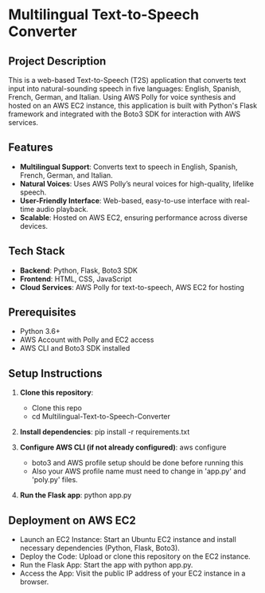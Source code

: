 # Multilingual Text-to-Speech Converter

## Project Description
This is a web-based Text-to-Speech (T2S) application that converts text input into natural-sounding speech in five languages: English, Spanish, French, German, and Italian. Using AWS Polly for voice synthesis and hosted on an AWS EC2 instance, this application is built with Python's Flask framework and integrated with the Boto3 SDK for interaction with AWS services.

## Features
- **Multilingual Support**: Converts text to speech in English, Spanish, French, German, and Italian.
- **Natural Voices**: Uses AWS Polly’s neural voices for high-quality, lifelike speech.
- **User-Friendly Interface**: Web-based, easy-to-use interface with real-time audio playback.
- **Scalable**: Hosted on AWS EC2, ensuring performance across diverse devices.

## Tech Stack
- **Backend**: Python, Flask, Boto3 SDK
- **Frontend**: HTML, CSS, JavaScript
- **Cloud Services**: AWS Polly for text-to-speech, AWS EC2 for hosting

## Prerequisites
- Python 3.6+
- AWS Account with Polly and EC2 access
- AWS CLI and Boto3 SDK installed

## Setup Instructions

1. **Clone this repository**:
   - Clone this repo 
   - cd Multilingual-Text-to-Speech-Converter

2. **Install dependencies**:
    pip install -r requirements.txt

3. **Configure AWS CLI (if not already configured)**:
    aws configure
    - boto3 and AWS profile setup should be done before running this
    - Also your AWS profile name must need to change in 'app.py' and 'poly.py' files.

4. **Run the Flask app**:
    python app.py



## Deployment on AWS EC2

- Launch an EC2 Instance: Start an Ubuntu EC2 instance and install necessary dependencies (Python, Flask, Boto3).
- Deploy the Code: Upload or clone this repository on the EC2 instance.
- Run the Flask App: Start the app with python app.py.
- Access the App: Visit the public IP address of your EC2 instance in a browser.
